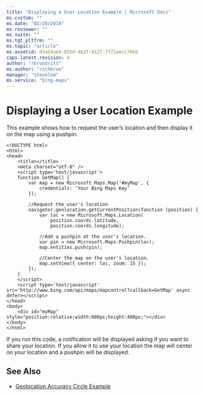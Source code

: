 ```yaml
---
title: "Displaying a User Location Example | Microsoft Docs"
ms.custom: ""
ms.date: "02/28/2018"
ms.reviewer: ""
ms.suite: ""
ms.tgt_pltfrm: ""
ms.topic: "article"
ms.assetid: d3a54ae4-855d-462f-8127-7f72aecc76bb
caps.latest.revision: 4
author: "rbrundritt"
ms.author: "richbrun"
manager: "stevelom"
ms.service: "bing-maps"
---
```

# Displaying a User Location Example
This example shows how to request the user’s location and then display it on the map using a pushpin.

```
<!DOCTYPE html>
<html>
<head>
    <title></title>
    <meta charset="utf-8" />
	<script type='text/javascript'>
    function GetMap() {
        var map = new Microsoft.Maps.Map('#myMap', {
            credentials: ‘Your Bing Maps Key’
        });

        //Request the user's location
        navigator.geolocation.getCurrentPosition(function (position) {
            var loc = new Microsoft.Maps.Location(
                position.coords.latitude,
                position.coords.longitude);

            //Add a pushpin at the user's location.
            var pin = new Microsoft.Maps.Pushpin(loc);
            map.entities.push(pin);

            //Center the map on the user's location.
            map.setView({ center: loc, zoom: 15 });
        });
    }
    </script>
    <script type='text/javascript' src='http://www.bing.com/api/maps/mapcontrol?callback=GetMap' async defer></script>
</head>
<body>
    <div id="myMap" style="position:relative;width:600px;height:400px;"></div>
</body>
</html>
```

If you run this code, a notification will be displayed asking if you want to share your location. If you allow it to use your location the map will center on your location and a pushpin will be displayed. 

## See Also

  * [Geolocation Accuracy Circle Example](../spatial-math-module-examples/geolocation-accuracy-circle-example.md)